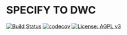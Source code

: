 # SPECIFY TO DWC
[![Build Status](https://travis-ci.com/Naturhistoriska/specify-to-dwc.svg?branch=master)](https://travis-ci.com/Naturhistoriska/specify-to-dwc)
[![codecov](https://codecov.io/gh/Naturhistoriska/specify-to-dwc/branch/master/graph/badge.svg)](https://codecov.io/gh/Naturhistoriska/specify-to-dwc)
[![License: AGPL v3](https://img.shields.io/badge/License-AGPL%20v3-blue.svg)](http://www.gnu.org/licenses/agpl-3.0)
